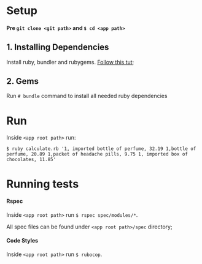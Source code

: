 # Setup
#### Pre `git clone <git path>` and `$ cd <app path>`

## 1. Installing Dependencies
Install ruby, bundler and rubygems. [Follow this tut](https://rvm.io/);

## 2. Gems
Run `# bundle` command to install all needed ruby dependencies

# Run
Inside `<app root path>` run:

`$ ruby calculate.rb '1, imported bottle of perfume, 32.19 1,bottle of perfume, 20.89 1,packet of headache pills, 9.75 1, imported box of chocolates, 11.85'`

# Running tests

#### Rspec

Inside `<app root path>` run `$ rspec spec/modules/*`.

All spec files can be found under `<app root path>/spec` directory;

#### Code Styles

Inside `<app root path>` run `$ rubocop`.

